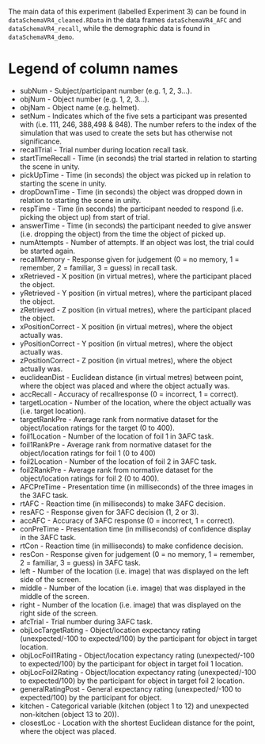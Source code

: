 The main data of this experiment (labelled Experiment 3) can be found in `dataSchemaVR4_cleaned.RData` in the data frames `dataSchemaVR4_AFC` and `dataSchemaVR4_recall`,  while the demographic data is found in `dataSchemaVR4_demo`.

 # Legend of column names

- subNum - Subject/participant number (e.g. 1, 2, 3...).
- objNum - Object number (e.g. 1, 2, 3...).
- objNam - Object name (e.g. helmet).
- setNum - Indicates which of the five sets a participant was presented with (i.e. 111, 246, 388,498 & 848). The number refers to the index of the simulation that was used to create the sets but has otherwise not significance.  
- recallTrial - Trial number during location recall task.
- startTimeRecall - Time (in seconds) the trial started  in relation to starting the scene in unity.
- pickUpTime - Time (in seconds) the object was picked up in relation to starting the scene in unity.
- dropDownTime - Time (in seconds) the object was dropped down in relation to starting the scene in unity.
- respTime - Time (in seconds) the participant needed to respond (i.e. picking the object up) from start of trial. 
- answerTime - Time (in seconds) the participant needed to give answer (i.e. dropping the object) from the time the object of picked up. 
- numAttempts  - Number of attempts. If an object was lost, the trial could be started again. 
- recallMemory - Response given for judgement (0 = no memory, 1 = remember, 2 = familiar, 3 = guess) in recall task.
- xRetrieved - X position (in virtual metres), where the participant placed the object.
- yRetrieved - Y position (in virtual metres), where the participant placed the object.
- zRetrieved - Z position (in virtual metres), where the participant placed the object.
- xPositionCorrect - X position (in virtual metres), where the object actually was.
- yPositionCorrect - Y position (in virtual metres), where the object actually was.
- zPositionCorrect - Z position (in virtual metres), where the object actually was.
- euclideanDist - Euclidean distance (in virtual metres) between point, where the object was placed and where the object actually was. 
- accRecall - Accuracy of recallresponse (0 = incorrect, 1 = correct).
- targetLocation - Number of the location, where the object actually was (i.e. target location).
- targetRankPre - Average rank from normative dataset for the object/location ratings for the target (0 to 400).
- foil1Location - Number of the location of foil 1 in 3AFC task.
- foil1RankPre - Average rank from normative dataset for the object/location ratings for foil 1 (0 to 400)
- foil2Location - Number of the location of foil 2 in 3AFC task.
- foil2RankPre - Average rank from normative dataset for the object/location ratings for foil 2 (0 to 400).
- AFCPreTime - Presentation time (in milliseconds) of the three images in the 3AFC task.
- rtAFC - Reaction time (in milliseconds) to make 3AFC decision. 
- resAFC - Response given for 3AFC decision (1, 2 or 3).
- accAFC - Accuracy of 3AFC response (0 = incorrect, 1 = correct).
- conPreTime -  Presentation time (in milliseconds) of confidence display in the 3AFC task.
- rtCon - Reaction time (in milliseconds) to make confidence decision.
- resCon -  Response given for judgement (0 = no memory, 1 = remember, 2 = familiar, 3 = guess) in 3AFC task.
- left - Number of the location (i.e. image) that was displayed on the left side of the screen.
- middle - Number of the location (i.e. image) that was displayed in the middle of the screen.
- right - Number of the location (i.e. image) that was displayed on the right side of the screen.
- afcTrial - Trial number during 3AFC task.
- objLocTargetRating - Object/location expectancy rating (unexpected/-100 to expected/100) by the participant for object in target location.
- objLocFoil1Rating - Object/location expectancy rating (unexpected/-100 to expected/100) by the participant for object in target foil 1 location.
- objLocFoil2Rating - Object/location expectancy rating (unexpected/-100 to expected/100) by the participant for object in target foil 2 location.
- generalRatingPost - General expectancy rating (unexpected/-100 to expected/100) by the participant for object.
- kitchen - Categorical variable (kitchen (object 1 to 12) and unexpected non-kitchen (object 13 to 20)).
- closestLoc - Location with the shortest Euclidean distance for the point, where the object was placed. 